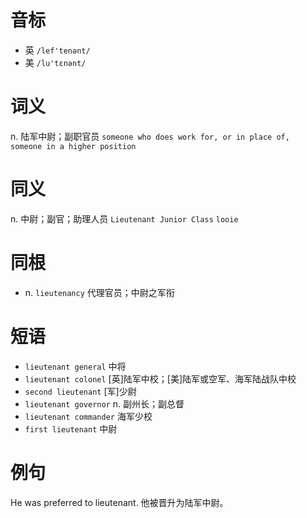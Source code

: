 # 音标

- 英 `/lef'tenənt/`
- 美 `/lu'tɛnənt/`

# 词义

n. 陆军中尉；副职官员
`someone who does work for, or in place of, someone in a higher position`

# 同义

n. 中尉；副官；助理人员
`Lieutenant Junior Class` `looie`

# 同根

- n. `lieutenancy` 代理官员；中尉之军衔

# 短语

- `lieutenant general` 中将
- `lieutenant colonel` [英]陆军中校；[美]陆军或空军、海军陆战队中校
- `second lieutenant` [军]少尉
- `lieutenant governor` n. 副州长；副总督
- `lieutenant commander` 海军少校
- `first lieutenant` 中尉

# 例句

He was preferred to lieutenant.
他被晋升为陆军中尉。


